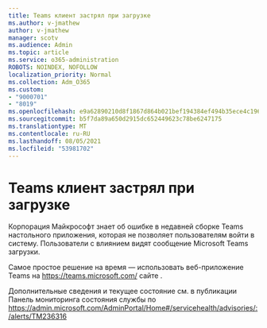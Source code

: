 ```yaml
---
title: Teams клиент застрял при загрузке
ms.author: v-jmathew
author: v-jmathew
manager: scotv
ms.audience: Admin
ms.topic: article
ms.service: o365-administration
ROBOTS: NOINDEX, NOFOLLOW
localization_priority: Normal
ms.collection: Adm_O365
ms.custom:
- "9000701"
- "8019"
ms.openlocfilehash: e9a62890210d8f1867d864b021bef194384ef494b35ece4c1962e4f33ac53272
ms.sourcegitcommit: b5f7da89a650d2915dc652449623c78be6247175
ms.translationtype: MT
ms.contentlocale: ru-RU
ms.lasthandoff: 08/05/2021
ms.locfileid: "53981702"
---
```

# <a name="teams-client-is-stuck-on-loading"></a>Teams клиент застрял при загрузке

Корпорация Майкрософт знает об ошибке в недавней сборке Teams настольного приложения, которая не позволяет пользователям войти в систему. Пользователи с влиянием видят сообщение Microsoft Teams загрузки.

Самое простое решение на время — использовать веб-приложение Teams на <https://teams.microsoft.com/> сайте .

Дополнительные сведения и текущее состояние см. в публикации Панель мониторинга состояния службы по <https://admin.microsoft.com/AdminPortal/Home#/servicehealth/advisories/:/alerts/TM236316>
